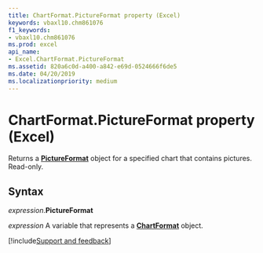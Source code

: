 ```yaml
---
title: ChartFormat.PictureFormat property (Excel)
keywords: vbaxl10.chm861076
f1_keywords:
- vbaxl10.chm861076
ms.prod: excel
api_name:
- Excel.ChartFormat.PictureFormat
ms.assetid: 820a6c0d-a400-a842-e69d-0524666f6de5
ms.date: 04/20/2019
ms.localizationpriority: medium
---
```



# ChartFormat.PictureFormat property (Excel)

Returns a **[PictureFormat](Excel.PictureFormat.md)** object for a specified chart that contains pictures. Read-only.


## Syntax

_expression_.**PictureFormat**

_expression_ A variable that represents a **[ChartFormat](Excel.ChartFormat.md)** object.




[!include[Support and feedback](~/includes/feedback-boilerplate.md)]
